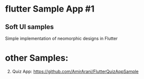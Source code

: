 # flutter Sample App #1
## Soft UI samples
Simple implementation of neomorphic designs in Flutter

# other Samples:
2. Quiz App: https://github.com/AmirArani/FlutterQuizAppSample
